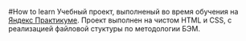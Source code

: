 #How to learn
Учебный проект, выполненый во время обучения на [Яндекс Практикуме](https://practicum.yandex.ru/).
Проект выполнен на чистом HTML и CSS, с реализацией файловой стуктуры по методологии БЭМ.

